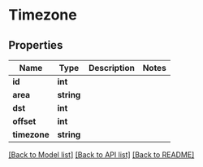 # Timezone

## Properties
Name | Type | Description | Notes
------------ | ------------- | ------------- | -------------
**id** | **int** |  | 
**area** | **string** |  | 
**dst** | **int** |  | 
**offset** | **int** |  | 
**timezone** | **string** |  | 

[[Back to Model list]](../README.md#documentation-for-models) [[Back to API list]](../README.md#documentation-for-api-endpoints) [[Back to README]](../README.md)


